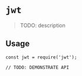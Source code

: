 # `jwt`

> TODO: description

## Usage

```
const jwt = require('jwt');

// TODO: DEMONSTRATE API
```
